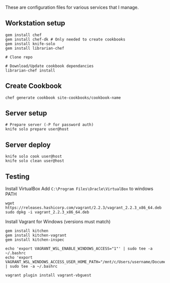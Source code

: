 These are configuration files for various services that I manage.

## Workstation setup

```
gem install chef
gem install chef-dk # Only needed to create cookbooks
gem install knife-solo
gem install librarian-chef

# Clone repo

# Download/Update cookbook dependancies
librarian-chef install
```
## Create Cookbook

```
chef generate cookbook site-cookbooks/cookbook-name
```

## Server setup

```
# Prepare server (-P for password auth)
knife solo prepare user@host
```

## Server deploy

```
knife solo cook user@host
knife solo clean user@host
```

## Testing

Install VirtualBox 
Add `C:\Program Files\Oracle\VirtualBox` to windows PATH

```
wget https://releases.hashicorp.com/vagrant/2.2.3/vagrant_2.2.3_x86_64.deb
sudo dpkg -i vagrant_2.2.3_x86_64.deb
```

Install Vagrant for Windows (versions must match)

```
gem install kitchen 
gem install kitchen-vagrant
gem install kitchen-inspec

echo 'export VAGRANT_WSL_ENABLE_WINDOWS_ACCESS="1"' | sudo tee -a ~/.bashrc
echo 'export VAGRANT_WSL_WINDOWS_ACCESS_USER_HOME_PATH="/mnt/c/Users/username/Documents/"' | sudo tee -a ~/.bashrc

vagrant plugin install vagrant-vbguest
```
